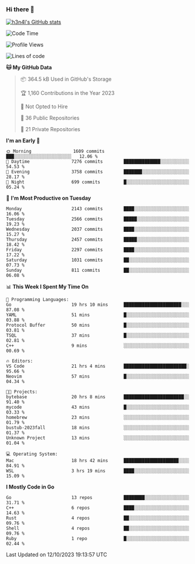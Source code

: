 ### Hi there 👋

[![h3n4l's GitHub stats](https://github-readme-stats.vercel.app/api?username=h3n4l&count_private=true&show_icons=true&theme=radical)](https://github.com/h3n4l/github-readme-stats)

<!--START_SECTION:waka-->
![Code Time](http://img.shields.io/badge/Code%20Time-1%2C612%20hrs%2042%20mins-blue)

![Profile Views](http://img.shields.io/badge/Profile%20Views-0-blue)

![Lines of code](https://img.shields.io/badge/From%20Hello%20World%20I%27ve%20Written-3.7%20million%20lines%20of%20code-blue)

**🐱 My GitHub Data** 

> 📦 364.5 kB Used in GitHub's Storage 
 > 
> 🏆 1,160 Contributions in the Year 2023
 > 
> 🚫 Not Opted to Hire
 > 
> 📜 36 Public Repositories 
 > 
> 🔑 21 Private Repositories 
 > 
**I'm an Early 🐤** 

```text
🌞 Morning                1609 commits        ███░░░░░░░░░░░░░░░░░░░░░░   12.06 % 
🌆 Daytime                7276 commits        ██████████████░░░░░░░░░░░   54.53 % 
🌃 Evening                3758 commits        ███████░░░░░░░░░░░░░░░░░░   28.17 % 
🌙 Night                  699 commits         █░░░░░░░░░░░░░░░░░░░░░░░░   05.24 % 
```
📅 **I'm Most Productive on Tuesday** 

```text
Monday                   2143 commits        ████░░░░░░░░░░░░░░░░░░░░░   16.06 % 
Tuesday                  2566 commits        █████░░░░░░░░░░░░░░░░░░░░   19.23 % 
Wednesday                2037 commits        ████░░░░░░░░░░░░░░░░░░░░░   15.27 % 
Thursday                 2457 commits        █████░░░░░░░░░░░░░░░░░░░░   18.42 % 
Friday                   2297 commits        ████░░░░░░░░░░░░░░░░░░░░░   17.22 % 
Saturday                 1031 commits        ██░░░░░░░░░░░░░░░░░░░░░░░   07.73 % 
Sunday                   811 commits         ██░░░░░░░░░░░░░░░░░░░░░░░   06.08 % 
```


📊 **This Week I Spent My Time On** 

```text
💬 Programming Languages: 
Go                       19 hrs 10 mins      ██████████████████████░░░   87.08 % 
YAML                     51 mins             █░░░░░░░░░░░░░░░░░░░░░░░░   03.88 % 
Protocol Buffer          50 mins             █░░░░░░░░░░░░░░░░░░░░░░░░   03.81 % 
TSQL                     37 mins             █░░░░░░░░░░░░░░░░░░░░░░░░   02.81 % 
C++                      9 mins              ░░░░░░░░░░░░░░░░░░░░░░░░░   00.69 % 

🔥 Editors: 
VS Code                  21 hrs 4 mins       ████████████████████████░   95.66 % 
Neovim                   57 mins             █░░░░░░░░░░░░░░░░░░░░░░░░   04.34 % 

🐱‍💻 Projects: 
bytebase                 20 hrs 8 mins       ███████████████████████░░   91.40 % 
mycode                   43 mins             █░░░░░░░░░░░░░░░░░░░░░░░░   03.33 % 
homebrew                 23 mins             ░░░░░░░░░░░░░░░░░░░░░░░░░   01.79 % 
bustub-2023fall          18 mins             ░░░░░░░░░░░░░░░░░░░░░░░░░   01.37 % 
Unknown Project          13 mins             ░░░░░░░░░░░░░░░░░░░░░░░░░   01.04 % 

💻 Operating System: 
Mac                      18 hrs 42 mins      █████████████████████░░░░   84.91 % 
WSL                      3 hrs 19 mins       ████░░░░░░░░░░░░░░░░░░░░░   15.09 % 
```

**I Mostly Code in Go** 

```text
Go                       13 repos            ████████░░░░░░░░░░░░░░░░░   31.71 % 
C++                      6 repos             ████░░░░░░░░░░░░░░░░░░░░░   14.63 % 
Rust                     4 repos             ██░░░░░░░░░░░░░░░░░░░░░░░   09.76 % 
Shell                    4 repos             ██░░░░░░░░░░░░░░░░░░░░░░░   09.76 % 
Ruby                     1 repo              █░░░░░░░░░░░░░░░░░░░░░░░░   02.44 % 
```




 Last Updated on 12/10/2023 19:13:57 UTC
<!--END_SECTION:waka-->

